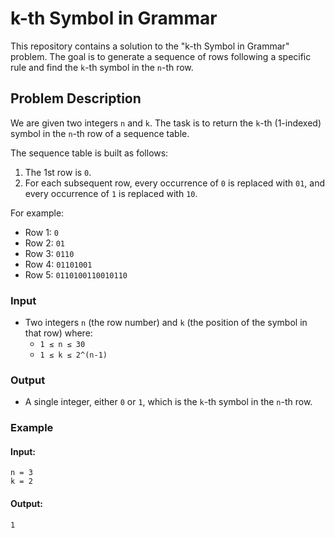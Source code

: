 # k-th Symbol in Grammar

This repository contains a solution to the "k-th Symbol in Grammar" problem. The goal is to generate a sequence of rows following a specific rule and find the `k`-th symbol in the `n`-th row.

## Problem Description

We are given two integers `n` and `k`. The task is to return the `k`-th (1-indexed) symbol in the `n`-th row of a sequence table.

The sequence table is built as follows:
1. The 1st row is `0`.
2. For each subsequent row, every occurrence of `0` is replaced with `01`, and every occurrence of `1` is replaced with `10`.

For example:
- Row 1: `0`
- Row 2: `01`
- Row 3: `0110`
- Row 4: `01101001`
- Row 5: `0110100110010110`

### Input

- Two integers `n` (the row number) and `k` (the position of the symbol in that row) where:
  - `1 ≤ n ≤ 30`
  - `1 ≤ k ≤ 2^(n-1)`

### Output

- A single integer, either `0` or `1`, which is the `k`-th symbol in the `n`-th row.

### Example

#### Input:
```plaintext
n = 3
k = 2
```

#### Output:
```plaintext
1
```